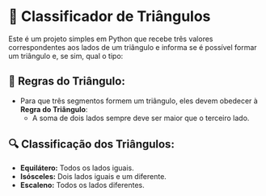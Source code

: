 # 🔺 Classificador de Triângulos

Este é um projeto simples em Python que recebe três valores correspondentes aos lados de um triângulo e informa se é possível formar um triângulo e, se sim, qual o tipo:

## 🧠 Regras do Triângulo:
- Para que três segmentos formem um triângulo, eles devem obedecer à **Regra do Triângulo**:
  - A soma de dois lados sempre deve ser maior que o terceiro lado.

## 🔍 Classificação dos Triângulos:
- **Equilátero:** Todos os lados iguais.
- **Isósceles:** Dois lados iguais e um diferente.
- **Escaleno:** Todos os lados diferentes.


